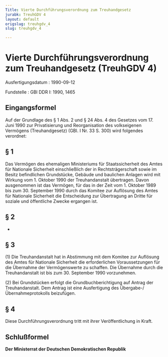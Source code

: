 ```yaml
---
Title: Vierte Durchführungsverordnung zum Treuhandgesetz
jurabk: TreuhGDV 4
layout: default
origslug: treuhgdv_4
slug: treuhgdv_4

---
```


# Vierte Durchführungsverordnung zum Treuhandgesetz (TreuhGDV 4)

Ausfertigungsdatum
:   1990-09-12

Fundstelle
:   GBl DDR I: 1990, 1465



## Eingangsformel

Auf der Grundlage des § 1 Abs. 2 und § 24 Abs. 4 des Gesetzes vom 17.
Juni 1990 zur Privatisierung und Reorganisation des volkseigenen
Vermögens (Treuhandgesetz) (GBl. I Nr. 33 S. 300) wird folgendes
verordnet:


## § 1

Das Vermögen des ehemaligen Ministeriums für Staatssicherheit des
Amtes für Nationale Sicherheit einschließlich der in
Rechtsträgerschaft sowie im Besitz befindlichen Grundstücke, Gebäude
und baulichen Anlagen wird mit Wirkung vom 1. Oktober 1990 der
Treuhandanstalt übertragen. Davon ausgenommen ist das Vermögen, für
das in der Zeit vom 1. Oktober 1989 bis zum 30. September 1990 durch
das Komitee zur Auflösung des Amtes für Nationale Sicherheit die
Entscheidung zur Übertragung an Dritte für soziale und öffentliche
Zwecke ergangen ist.


## § 2

-


## § 3

(1) Die Treuhandanstalt hat in Abstimmung mit dem Komitee zur
Auflösung des Amtes für Nationale Sicherheit die erforderlichen
Voraussetzungen für die Übernahme der Vermögenswerte zu schaffen. Die
Übernahme durch die Treuhandanstalt ist bis zum 30. September 1990
vorzunehmen.

(2) Bei Grundstücken erfolgt die Grundbuchberichtigung auf Antrag der
Treuhandanstalt. Dem Antrag ist eine Ausfertigung des
Übergabe-/Übernahmeprotokolls beizufügen.


## § 4

Diese Durchführungsverordnung tritt mit ihrer Veröffentlichung in
Kraft.


## Schlußformel

**Der Ministerrat der Deutschen Demokratischen Republik**


